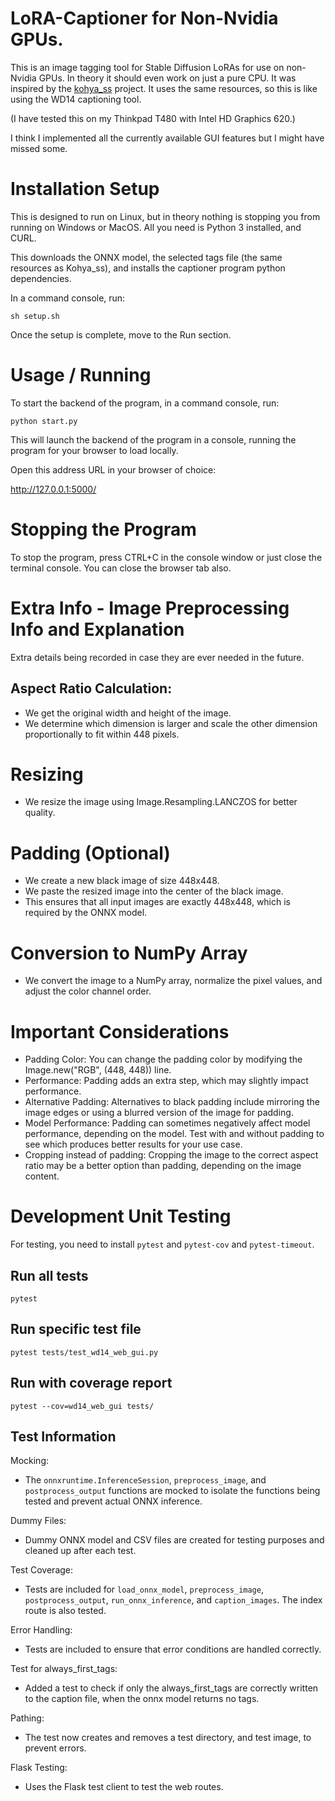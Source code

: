 # LoRA-Captioner for Non-Nvidia GPUs.

This is an image tagging tool for Stable Diffusion LoRAs for use on non-Nvidia GPUs. In theory it should even work on just a pure CPU. It was inspired by the [kohya_ss](https://github.com/bmaltais/kohya_ss) project. It uses the same resources, so this is like using the WD14 captioning tool.

(I have tested this on my Thinkpad T480 with Intel HD Graphics 620.)

I think I implemented all the currently available GUI features but I might have missed some.

# Installation Setup

This is designed to run on Linux, but in theory nothing is stopping you from running on Windows or MacOS. All you need is Python 3 installed, and CURL.

This downloads the ONNX model, the selected tags file (the same resources as Kohya_ss), and installs the captioner program python dependencies.

In a command console, run:

```
sh setup.sh
```

Once the setup is complete, move to the Run section.

# Usage / Running

To start the backend of the program, in a command console, run:

```
python start.py
```

This will launch the backend of the program in a console, running the program for your browser to load locally. 

Open this address URL in your browser of choice:

http://127.0.0.1:5000/

# Stopping the Program

To stop the program, press CTRL+C in the console window or just close the terminal console. You can close the browser tab also.

# Extra Info - Image Preprocessing Info and Explanation

Extra details being recorded in case they are ever needed in the future.

## Aspect Ratio Calculation:
- We get the original width and height of the image.
- We determine which dimension is larger and scale the other dimension proportionally to fit within 448 pixels.

# Resizing

- We resize the image using Image.Resampling.LANCZOS for better quality.

# Padding (Optional)

- We create a new black image of size 448x448.
- We paste the resized image into the center of the black image.
- This ensures that all input images are exactly 448x448, which is required by the ONNX model.

# Conversion to NumPy Array

- We convert the image to a NumPy array, normalize the pixel values, and adjust the color channel order.

# Important Considerations

- Padding Color: You can change the padding color by modifying the Image.new("RGB", (448, 448)) line.
- Performance: Padding adds an extra step, which may slightly impact performance.
- Alternative Padding: Alternatives to black padding include mirroring the image edges or using a blurred version of the image for padding.
- Model Performance: Padding can sometimes negatively affect model performance, depending on the model. Test with and without padding to see which produces better results for your use case.
- Cropping instead of padding: Cropping the image to the correct aspect ratio may be a better option than padding, depending on the image content.

# Development Unit Testing

For testing, you need to install `pytest` and `pytest-cov` and `pytest-timeout`.

## Run all tests
```
pytest
```

## Run specific test file

```
pytest tests/test_wd14_web_gui.py
```

## Run with coverage report

```
pytest --cov=wd14_web_gui tests/
```

## Test Information

Mocking:
- The `onnxruntime.InferenceSession`, `preprocess_image`, and `postprocess_output` functions are mocked to isolate the functions being tested and prevent actual ONNX inference.

Dummy Files:
- Dummy ONNX model and CSV files are created for testing purposes and cleaned up after each test.

Test Coverage:
- Tests are included for `load_onnx_model`, `preprocess_image`, `postprocess_output`, `run_onnx_inference`, and `caption_images`.
The index route is also tested.

Error Handling:
- Tests are included to ensure that error conditions are handled correctly.

Test for always_first_tags:
- Added a test to check if only the always_first_tags are correctly written to the caption file, when the onnx model returns no tags.

Pathing:
- The test now creates and removes a test directory, and test image, to prevent errors.

Flask Testing:
- Uses the Flask test client to test the web routes.

